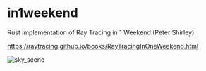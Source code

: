 # in1weekend
Rust implementation of Ray Tracing in 1 Weekend (Peter Shirley)

https://raytracing.github.io/books/RayTracingInOneWeekend.html

![sky_scene](https://github.com/archambaultkm/in1weekend/assets/97715354/8acf1666-b5af-42e7-835d-4e17f596e78b)
